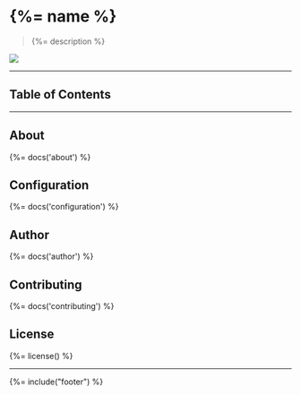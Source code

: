 # {%= name %}
> {%= description %}

[![](http://serve.mod.bz/branch/)](https://github.com/stefanwalther/sense-range-slider)

---
## Table of Contents
<!-- toc -->

---

## About
{%= docs('about') %}

## Configuration
{%= docs('configuration') %}

## Author
{%= docs('author') %}

## Contributing
{%= docs('contributing') %}

## License
{%= license() %}

***

{%= include("footer") %}
